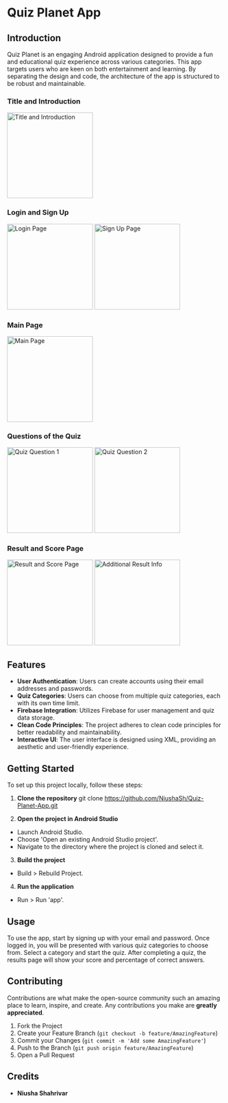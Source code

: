 # Quiz Planet App

## Introduction
Quiz Planet is an engaging Android application designed to provide a fun and educational quiz experience across various categories. This app targets users who are keen on both entertainment and learning. By separating the design and code, the architecture of the app is structured to be robust and maintainable.

### Title and Introduction
<img width="200" alt="Title and Introduction" src="https://github.com/NiushaSh/Quiz-Planet-App/assets/166985686/eddad993-8ccf-4ecf-8a58-a705a61f08ab">

### Login and Sign Up
<img width="200" alt="Login Page" src="https://github.com/NiushaSh/Quiz-Planet-App/assets/166985686/c443d729-80f8-4809-91c4-12c91ab669a2">
<img width="200" alt="Sign Up Page" src="https://github.com/NiushaSh/Quiz-Planet-App/assets/166985686/053d205f-344f-4b95-9298-6574e63600c9">

### Main Page
<img width="200" alt="Main Page" src="https://github.com/NiushaSh/Quiz-Planet-App/assets/166985686/bb59cd6e-383d-4ca2-81d1-4b04ef945356">

### Questions of the Quiz
<img width="200" alt="Quiz Question 1" src="https://github.com/NiushaSh/Quiz-Planet-App/assets/166985686/52a44d12-e287-4a23-93c1-e93c717413ba">
<img width="200" alt="Quiz Question 2" src="https://github.com/NiushaSh/Quiz-Planet-App/assets/166985686/008b736a-d5ab-4ff4-85d1-b5c39f2a39a2">

### Result and Score Page
<img width="200" alt="Result and Score Page" src="https://github.com/NiushaSh/Quiz-Planet-App/assets/166985686/49197b17-74f1-4c87-a27a-3211db89a831">
<img width="200" alt="Additional Result Info" src="https://github.com/NiushaSh/Quiz-Planet-App/assets/166985686/c46f3d15-48c7-4928-8a09-929806ee257e">



## Features
- **User Authentication**: Users can create accounts using their email addresses and passwords.
- **Quiz Categories**: Users can choose from multiple quiz categories, each with its own time limit.
- **Firebase Integration**: Utilizes Firebase for user management and quiz data storage.
- **Clean Code Principles**: The project adheres to clean code principles for better readability and maintainability.
- **Interactive UI**: The user interface is designed using XML, providing an aesthetic and user-friendly experience.

## Getting Started
To set up this project locally, follow these steps:

1. **Clone the repository**
git clone https://github.com/NiushaSh/Quiz-Planet-App.git

3. **Open the project in Android Studio**
- Launch Android Studio.
- Choose 'Open an existing Android Studio project'.
- Navigate to the directory where the project is cloned and select it.

3. **Build the project**
- Build > Rebuild Project.

4. **Run the application**
- Run > Run 'app'.

## Usage
To use the app, start by signing up with your email and password. Once logged in, you will be presented with various quiz categories to choose from. Select a category and start the quiz. After completing a quiz, the results page will show your score and percentage of correct answers.

## Contributing
Contributions are what make the open-source community such an amazing place to learn, inspire, and create. Any contributions you make are **greatly appreciated**.

1. Fork the Project
2. Create your Feature Branch (`git checkout -b feature/AmazingFeature`)
3. Commit your Changes (`git commit -m 'Add some AmazingFeature'`)
4. Push to the Branch (`git push origin feature/AmazingFeature`)
5. Open a Pull Request

## Credits
- **Niusha Shahrivar**

